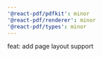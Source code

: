 ```yaml
---
'@react-pdf/pdfkit': minor
'@react-pdf/renderer': minor
'@react-pdf/types': minor
---
```


feat: add page layout support
